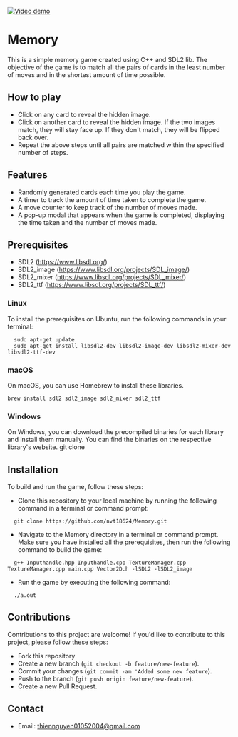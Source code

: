 [![Video demo](https://img.youtube.com/vi/VIDEO_ID/0.jpg)](https://youtube.com/shorts/IVZt1hyKuTI?feature=share)

# Memory
This is a simple memory game created using C++ and SDL2 lib. The objective of the game is to match all the pairs of cards in the least number of moves and in the shortest amount of time possible.
## How to play
+ Click on any card to reveal the hidden image.
+ Click on another card to reveal the hidden image. If the two images match, they will stay face up. If they don't match, they will be flipped back over.
+ Repeat the above steps until all pairs are matched within the specified number of steps.
## Features
+ Randomly generated cards each time you play the game.
+ A timer to track the amount of time taken to complete the game.
+ A move counter to keep track of the number of moves made.
+ A pop-up modal that appears when the game is completed, displaying the time taken and the number of moves made.
## Prerequisites
+ SDL2 (https://www.libsdl.org/)
+ SDL2_image (https://www.libsdl.org/projects/SDL_image/)
+ SDL2_mixer (https://www.libsdl.org/projects/SDL_mixer/)
+ SDL2_ttf (https://www.libsdl.org/projects/SDL_ttf/)
### Linux
To install the prerequisites on Ubuntu, run the following commands in your terminal:
```
  sudo apt-get update
  sudo apt-get install libsdl2-dev libsdl2-image-dev libsdl2-mixer-dev libsdl2-ttf-dev
 ```
 ### macOS
 On macOS, you can use Homebrew to install these libraries.
 ```
 brew install sdl2 sdl2_image sdl2_mixer sdl2_ttf
 ```
### Windows
On Windows, you can download the precompiled binaries for each library and install them manually. You can find the binaries on the respective library's website.
git clone
## Installation
To build and run the game, follow these steps:
+ Clone this repository to your local machine by running the following command in a terminal or command prompt: 
``` 
  git clone https://github.com/nvt18624/Memory.git 
```
+ Navigate to the Memory directory in a terminal or command prompt. Make sure you have installed all the prerequisites, then run the following command to build the game:
``` 
  g++ Inputhandle.hpp Inputhandle.cpp TextureManager.cpp TextureManager.cpp main.cpp Vector2D.h -lSDL2 -lSDL2_image
  ```
+ Run the game by executing the following command:
```
  ./a.out
  ```
## Contributions
Contributions to this project are welcome! If you'd like to contribute to this project, please follow these steps:
+ Fork this repository
+ Create a new branch (`git checkout -b feature/new-feature`).
+ Commit your changes (`git commit -am 'Added some new feature`).
+ Push to the branch (`git push origin feature/new-feature`).
+ Create a new Pull Request.
## Contact
+ Email: thiennguyen01052004@gmail.com
